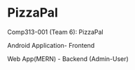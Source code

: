 # PizzaPal

Comp313-001 (Team 6): PizzaPal


Android Application- Frontend


Web App(MERN) - Backend (Admin-User)
